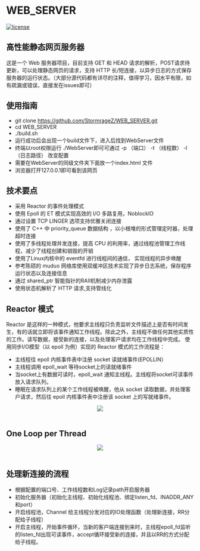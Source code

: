 # WEB_SERVER
[![license](https://img.shields.io/github/license/mashape/apistatus.svg)](https://opensource.org/licenses/MIT)
## 高性能静态网页服务器
   这是一个 Web 服务器项目，目前支持 GET 和 HEAD 请求的解析，POST请求待更新，可以处理静态网页的请求，支持 HTTP 长/短连接，以异步日志的方式保存服务器的运行状态。（大部分源代码都有详尽的注释，值得学习，因水平有限，如有疏漏或错误，直接发在issues即可）
## 使用指南
 * git clone https://github.com/StormrageZ/WEB_SERVER.git
 * cd WEB_SERVER
 * ./build.sh
 * 运行成功后会出现一个build文件下，进入后找到WebServer文件
 * 终端以root权限运行 ./WebServer即可可通过 -p （端口） -t （线程数） -l（日志路径） 改变配置
 * 需要在WebServer的同级文件夹下面放一个index.html 文件
 * 浏览器打开127.0.0.1即可看到该网页
## 技术要点
* 采用 Reactor 的事件处理模式
* 使用 Epoll 的 ET 模式实现高效的 I/O 多路复用，NoblockIO
* 通过设置 TCP LINGER 选项支持优雅关闭连接
* 使用了 C++ 中 priority_queue 数据结构 ，以小根堆的形式管理定时器，处理超时连接 
* 使用了多线程处理并发连接，提高 CPU 的利用率，通过线程池管理工作线程，减少了线程创建和销毁的开销
* 使用了Linux内核中的 eventfd 进行线程间的通信， 实现线程的异步唤醒
* 参考陈硕的 muduo 网络库使用双缓冲区技术实现了异步日志系统，保存程序运行状态以及连接信息
* 通过 shared_ptr 智能指针的RAII机制减少内存泄露
* 使用状态机解析了 HTTP 请求,支持管线化
## Reactor 模式
  Reactor 是这样的一种模式，他要求主线程只负责监听文件描述上是否有时间发生，有的话就立即将该事件通知工作线程。除此之外，主线程不做任何其他实质性的工作。读写数据，接受新的连接，以及处理客户请求均在工作线程中完成。
  使用同步I/O模型（以 epoll 为例）实现的 Reactor 模式的工作流程是：
* 主线程往 epoll 内核事件表中注册 socket 读就绪事件(EPOLLIN）
* 主线程调用 epoll_wait 等待socket上的读就绪事件
* 当socket上有数据可读时，epoll_wait 通知主线程。主线程将socket可读事件放入请求队列。
* 睡眠在请求队列上的某个工作线程被唤醒，他从 socket 读取数据，并处理客户请求，然后往 epoll 内核事件表中注册该 socket 上的写就绪事件。
<div align="center"> <img src="https://github.com/StormrageZ/WEB_SERVER/blob/master/docs/Reactor.png" /> </div><br>

## One Loop per Thread
<div align="center"> <img src="https://github.com/StormrageZ/WEB_SERVER/blob/master/docs/threadloop.png" /> </div><br>

## 处理新连接的流程
* 根据配置的端口号、工作线程数和Log记录path开启服务器
* 初始化服务器（初始化主线程、初始化线程池、绑定listen_fd、INADDR_ANY和port）
* 开启线程池，Channel 给主线程分发对应的IO处理函数（处理新连接，RR分配给子线程）
* 开启主线程，开始事件循环，当新的客户端连接到来时，主线程epoll_fd监听的listen_fd出现可读事件，accept循环接受新的连接，并且以RR的方式分配给子线程。
